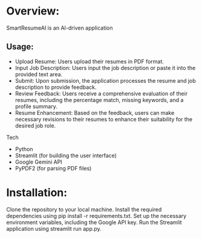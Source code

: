 # Overview:
SmartResumeAI is an AI-driven application 

## Usage:
- Upload Resume: Users upload their resumes in PDF format.
- Input Job Description: Users input the job description or paste it into the provided text area.
- Submit: Upon submission, the application processes the resume and job description to provide feedback.
- Review Feedback: Users receive a comprehensive evaluation of their resumes, including the percentage match, missing keywords, and a profile summary.
- Resume Enhancement: Based on the feedback, users can make necessary revisions to their resumes to enhance their suitability for the desired job role.

Tech
- Python
- Streamlit (for building the user interface)
- Google Gemini API
- PyPDF2 (for parsing PDF files)

# Installation:
Clone the repository to your local machine.
Install the required dependencies using pip install -r requirements.txt.
Set up the necessary environment variables, including the Google API key.
Run the Streamlit application using streamlit run app.py.
